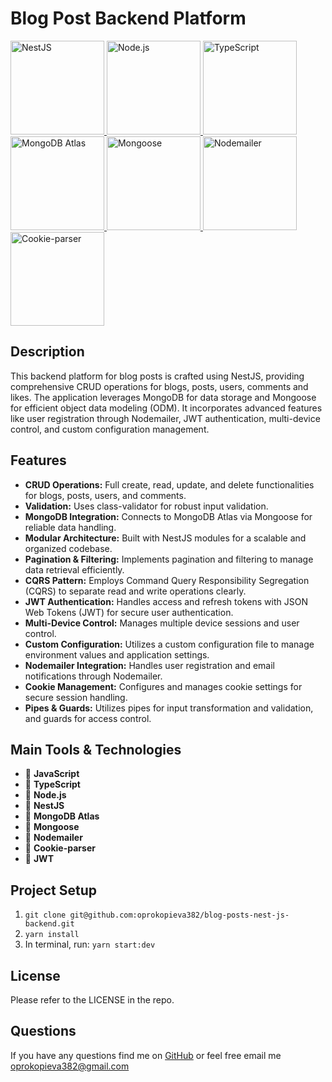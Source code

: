 # Blog Post Backend Platform

<!-- Badges with Versions -->
<a href="https://nestjs.com/" target="_blank">
  <img src="https://img.shields.io/badge/NestJS-v10.0.0-E0234E?style=flat&logo=nestjs&logoColor=white&labelColor=E0234E&color=white" alt="NestJS" width="150" />
</a>
<a href="https://nodejs.org/" target="_blank">
  <img src="https://img.shields.io/badge/Node.js-v18.16.0-green?style=flat&logo=node.js&logoColor=white&labelColor=339933&color=white" alt="Node.js" width="150" />
</a>
<a href="https://www.typescriptlang.org/" target="_blank">
  <img src="https://img.shields.io/badge/TypeScript-v5.1.3-blue?style=flat&logo=typescript&logoColor=white&labelColor=007ACC&color=white" alt="TypeScript" width="150" />
</a>
<a href="https://www.mongodb.com/cloud/atlas" target="_blank">
  <img src="https://img.shields.io/badge/MongoDB-v8.5.0-green?style=flat&logo=mongodb&logoColor=white&labelColor=47A248&color=white" alt="MongoDB Atlas" width="150" />
</a>
<a href="https://mongoosejs.com/" target="_blank">
  <img src="https://img.shields.io/badge/Mongoose-v8.5.0-lightblue?style=flat&logo=mongoose&logoColor=white&labelColor=000000&color=white" alt="Mongoose" width="150" />
</a>
<a href="https://nodemailer.com/" target="_blank">
  <img src="https://img.shields.io/badge/Nodemailer-v6.9.14-blueviolet?style=flat&logo=nodemailer&logoColor=white&labelColor=4B5B5F&color=white" alt="Nodemailer" width="150" />
</a>
<a href="https://www.npmjs.com/package/cookie-parser" target="_blank">
  <img src="https://img.shields.io/badge/Cookie--parser-v1.4.6-orange?style=flat&logo=npm&logoColor=white&labelColor=F7DF1E&color=white" alt="Cookie-parser" width="150" />
</a>

## Description

This backend platform for blog posts is crafted using NestJS, providing comprehensive CRUD operations for blogs, posts, users, comments and likes. The application leverages MongoDB for data storage and Mongoose for efficient object data modeling (ODM). It incorporates advanced features like user registration through Nodemailer, JWT authentication, multi-device control, and custom configuration management.

## Features

- **CRUD Operations:** Full create, read, update, and delete functionalities for blogs, posts, users, and comments.
- **Validation:** Uses class-validator for robust input validation.
- **MongoDB Integration:** Connects to MongoDB Atlas via Mongoose for reliable data handling.
- **Modular Architecture:** Built with NestJS modules for a scalable and organized codebase.
- **Pagination & Filtering:** Implements pagination and filtering to manage data retrieval efficiently.
- **CQRS Pattern:** Employs Command Query Responsibility Segregation (CQRS) to separate read and write operations clearly.
- **JWT Authentication:** Handles access and refresh tokens with JSON Web Tokens (JWT) for secure user authentication.
- **Multi-Device Control:** Manages multiple device sessions and user control.
- **Custom Configuration:** Utilizes a custom configuration file to manage environment values and application settings.
- **Nodemailer Integration:** Handles user registration and email notifications through Nodemailer.
- **Cookie Management:** Configures and manages cookie settings for secure session handling.
- **Pipes & Guards:** Utilizes pipes for input transformation and validation, and guards for access control.

## Main Tools & Technologies

- 📌 **JavaScript**
- 📌 **TypeScript**
- 📌 **Node.js**
- 📌 **NestJS**
- 📌 **MongoDB Atlas**
- 📌 **Mongoose**
- 📌 **Nodemailer**
- 📌 **Cookie-parser**
- 📌 **JWT**

## Project Setup

1. `git clone git@github.com:oprokopieva382/blog-posts-nest-js-backend.git`
2. `yarn install`
3. In terminal, run: `yarn start:dev`

## License

Please refer to the LICENSE in the repo.

## Questions

If you have any questions find me on [GitHub](https://github.com/oprokopieva382) or feel free email me oprokopieva382@gmail.com
